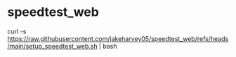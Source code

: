 # speedtest_web
 
curl -s https://raw.githubusercontent.com/jakeharvey05/speedtest_web/refs/heads/main/setup_speedtest_web.sh | bash
